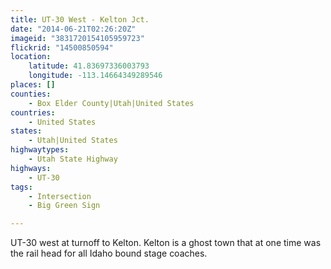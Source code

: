 ```yaml
---
title: UT-30 West - Kelton Jct.
date: "2014-06-21T02:26:20Z"
imageid: "3831720154105959723"
flickrid: "14500850594"
location:
    latitude: 41.83697336003793
    longitude: -113.14664349289546
places: []
counties:
    - Box Elder County|Utah|United States
countries:
    - United States
states:
    - Utah|United States
highwaytypes:
    - Utah State Highway
highways:
    - UT-30
tags:
    - Intersection
    - Big Green Sign

---
```

UT-30 west at turnoff to Kelton.  Kelton is a ghost town that at one time was the rail head for all Idaho bound stage coaches. 